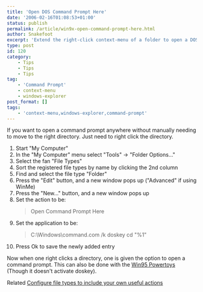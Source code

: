 ```yaml
---
title: 'Open DOS Command Prompt Here'
date: '2006-02-16T01:08:53+01:00'
status: publish
permalink: /article/win9x-open-command-prompt-here.html
author: Snakefoot
excerpt: 'Extend the right-click context-menu of a folder to open a DOS command prompt.'
type: post
id: 120
category:
    - Tips
    - Tips
    - Tips
tag:
    - 'Command Prompt'
    - context-menu
    - windows-explorer
post_format: []
tags:
    - 'context-menu,windows-explorer,command-prompt'
---
```

If you want to open a command prompt anywhere without manually needing to move to the right directory. Just need to right click the directory.

1. Start "My Computer"
2. In the "My Computer" menu select "Tools" -&gt; "Folder Options..."
3. Select the fan "File Types"
4. Sort the registered file types by name by clicking the 2nd column
5. Find and select the file type "Folder"
6. Press the "Edit" button, and a new window pops up ("Advanced" if using WinMe)
7. Press the "New..." button, and a new window pops up
8. Set the action to be:
   > Open Command Prompt Here
9. Set the application to be:
   > C:\\Windows\\command.com /k doskey cd "%1"
10. Press Ok to save the newly added entry
 
 Now when one right clicks a directory, one is given the option to open a command prompt. This can also be done with the [Win95 Powertoys](/article/win95-power-toys.html) (Though it doesn't activate doskey).  
  
 Related [Configure file types to include your own useful actions](/article/explorer-context-menu.html)